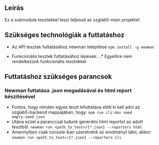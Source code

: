 ## Leírás

Ez a submodule tesztekkel teszi teljessé az szglab5-main projektet

## Szükséges technológiák a futtatáshoz

* Az API tesztek futtatásához newman telepítése 
```npm install -g newman```

* Funkcionális tesztek futtatásához lépések:
..* Egyelőre nem rendelkezünk funkcionális tesztekkel

## Futtatáshoz szükséges parancsok

### Newman futtatása .json megadásával és html report készítésével
* Fontos, hogy minden egyes teszt lefuttatása előtt ki kell adni az szglab5-backend mappájában, hogy:
```npm run cli:dev seed empty.seed.json```
* Utána ezzel a paranccsal tudunk generálni html reportot az adott tesztből.
```newman run <path_to_test>/{*.json} --reporters html```
* Amennyiben csak console-ban szeretnénk az eredményt látni, akkor:
```newman run <path_to_test>/{*.json} --reporters cli```

